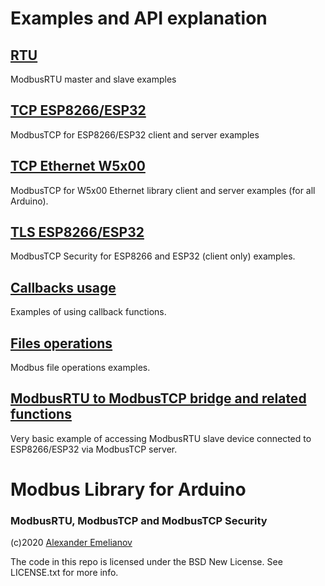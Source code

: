 # Examples and API explanation

## [RTU](RTU)

ModbusRTU master and slave examples

## [TCP ESP8266/ESP32](TCP-ESP)

ModbusTCP for ESP8266/ESP32 client and server examples

## [TCP Ethernet W5x00](TCP-Ethernet)

ModbusTCP for W5x00 Ethernet library client and server examples (for all Arduino).

## [TLS ESP8266/ESP32](TLS)

ModbusTCP Security for ESP8266 and ESP32 (client only) examples.

## [Callbacks usage](Callback)

Examples of using callback functions.

## [Files operations](Files)

Modbus file operations examples.

## [ModbusRTU to ModbusTCP bridge and related functions](bridge)

Very basic example of accessing ModbusRTU slave device connected to ESP8266/ESP32 via ModbusTCP server.

# Modbus Library for Arduino
### ModbusRTU, ModbusTCP and ModbusTCP Security

(c)2020 [Alexander Emelianov](mailto:a.m.emelianov@gmail.com)

The code in this repo is licensed under the BSD New License. See LICENSE.txt for more info.
